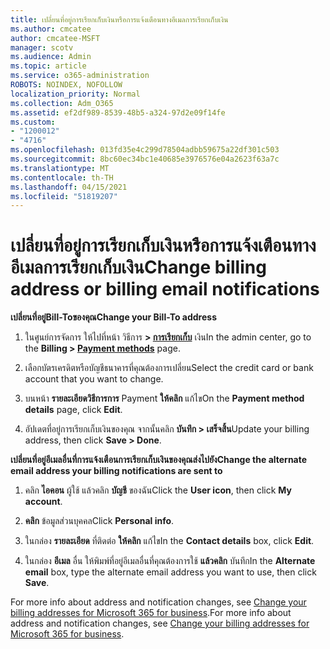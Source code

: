 ```yaml
---
title: เปลี่ยนที่อยู่การเรียกเก็บเงินหรือการแจ้งเตือนทางอีเมลการเรียกเก็บเงิน
ms.author: cmcatee
author: cmcatee-MSFT
manager: scotv
ms.audience: Admin
ms.topic: article
ms.service: o365-administration
ROBOTS: NOINDEX, NOFOLLOW
localization_priority: Normal
ms.collection: Adm_O365
ms.assetid: ef2df989-8539-48b5-a324-97d2e09f14fe
ms.custom:
- "1200012"
- "4716"
ms.openlocfilehash: 013fd35e4c299d78504adbb59675a22df301c503
ms.sourcegitcommit: 8bc60ec34bc1e40685e3976576e04a2623f63a7c
ms.translationtype: MT
ms.contentlocale: th-TH
ms.lasthandoff: 04/15/2021
ms.locfileid: "51819207"
---
```

# <a name="change-billing-address-or-billing-email-notifications"></a><span data-ttu-id="5b187-102">เปลี่ยนที่อยู่การเรียกเก็บเงินหรือการแจ้งเตือนทางอีเมลการเรียกเก็บเงิน</span><span class="sxs-lookup"><span data-stu-id="5b187-102">Change billing address or billing email notifications</span></span>

<span data-ttu-id="5b187-103">**เปลี่ยนที่อยู่Bill-Toของคุณ**</span><span class="sxs-lookup"><span data-stu-id="5b187-103">**Change your Bill-To address**</span></span>

1. <span data-ttu-id="5b187-104">ในศูนย์การจัดการ ให้ไปที่หน้า วิธีการ **> [การเรียกเก็บ](https://go.microsoft.com/fwlink/p/?linkid=2018806)** เงิน</span><span class="sxs-lookup"><span data-stu-id="5b187-104">In the admin center, go to the **Billing > [Payment methods](https://go.microsoft.com/fwlink/p/?linkid=2018806)** page.</span></span>

2. <span data-ttu-id="5b187-105">เลือกบัตรเครดิตหรือบัญชีธนาคารที่คุณต้องการเปลี่ยน</span><span class="sxs-lookup"><span data-stu-id="5b187-105">Select the credit card or bank account that you want to change.</span></span>

3. <span data-ttu-id="5b187-106">บนหน้า **รายละเอียดวิธีการการ** Payment **ให้คลิก** แก้ไข</span><span class="sxs-lookup"><span data-stu-id="5b187-106">On the **Payment method details** page, click **Edit**.</span></span>

4. <span data-ttu-id="5b187-107">อัปเดตที่อยู่การเรียกเก็บเงินของคุณ จากนั้นคลิก **บันทึก > เสร็จสิ้น**</span><span class="sxs-lookup"><span data-stu-id="5b187-107">Update your billing address, then click **Save > Done**.</span></span>

<span data-ttu-id="5b187-108">**เปลี่ยนที่อยู่อีเมลอื่นที่การแจ้งเตือนการเรียกเก็บเงินของคุณส่งไปยัง**</span><span class="sxs-lookup"><span data-stu-id="5b187-108">**Change the alternate email address your billing notifications are sent to**</span></span> 

1. <span data-ttu-id="5b187-109">คลิก **ไอคอน** ผู้ใช้ แล้วคลิก **บัญชี** ของฉัน</span><span class="sxs-lookup"><span data-stu-id="5b187-109">Click the **User icon**, then click **My account**.</span></span>

2. <span data-ttu-id="5b187-110">**คลิก** ข้อมูลส่วนบุคคล</span><span class="sxs-lookup"><span data-stu-id="5b187-110">Click **Personal info**.</span></span>

3. <span data-ttu-id="5b187-111">ในกล่อง **รายละเอียด** ที่ติดต่อ **ให้คลิก** แก้ไข</span><span class="sxs-lookup"><span data-stu-id="5b187-111">In the **Contact details** box, click **Edit**.</span></span>

4. <span data-ttu-id="5b187-112">ในกล่อง **อีเมล** อื่น ให้พิมพ์ที่อยู่อีเมลอื่นที่คุณต้องการใช้ **แล้วคลิก** บันทึก</span><span class="sxs-lookup"><span data-stu-id="5b187-112">In the **Alternate email** box, type the alternate email address you want to use, then click **Save**.</span></span>

<span data-ttu-id="5b187-113">For more info about address and notification changes, see [Change your billing addresses for Microsoft 365 for business](https://docs.microsoft.com/microsoft-365/commerce/billing-and-payments/change-your-billing-addresses?view=o365-worldwide).</span><span class="sxs-lookup"><span data-stu-id="5b187-113">For more info about address and notification changes, see [Change your billing addresses for Microsoft 365 for business](https://docs.microsoft.com/microsoft-365/commerce/billing-and-payments/change-your-billing-addresses?view=o365-worldwide).</span></span>
